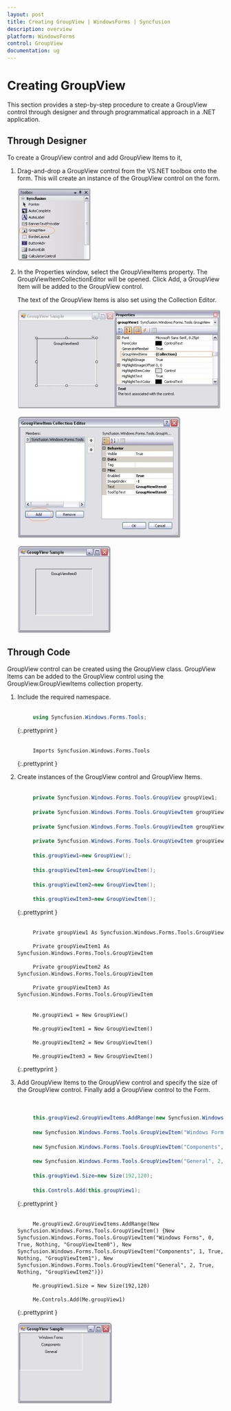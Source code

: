 ```yaml
---
layout: post
title: Creating GroupView | WindowsForms | Syncfusion
description: overview
platform: WindowsForms
control: GroupView
documentation: ug
---
```

# Creating GroupView

This section provides a step-by-step procedure to create a GroupView control through designer and through programmatical approach
in a .NET application. 

## Through Designer

To create a GroupView control and add GroupView Items to it,

1. Drag-and-drop a GroupView control from the VS.NET toolbox onto the form. This will create an instance of the GroupView control on the form.

   ![](Overview_images/Overview_img51.jpeg) 


2. In the Properties window, select the GroupViewItems property. The GroupViewItemCollectionEditor will be opened. Click Add, a GroupView Item will be added to the GroupView control.

   The text of the GroupView Items is also set using the Collection Editor.

   ![](Overview_images/Overview_img52.jpeg) 
  

   ![](Overview_images/Overview_img53.jpeg) 
 

   ![](Overview_images/Overview_img54.jpeg) 


## Through Code

GroupView control can be created using the GroupView class. GroupView Items can be added to the GroupView control using the GroupView.GroupViewItems collection property. 

1. Include the required namespace.

   ~~~ cs

		using Syncfusion.Windows.Forms.Tools;

   ~~~
   {:.prettyprint }



   ~~~ vbnet

		Imports Syncfusion.Windows.Forms.Tools

   ~~~
   {:.prettyprint }

2. Create instances of the GroupView control and GroupView Items.

   ~~~ cs

		private Syncfusion.Windows.Forms.Tools.GroupView groupView1;

		private Syncfusion.Windows.Forms.Tools.GroupViewItem groupViewItem1;

		private Syncfusion.Windows.Forms.Tools.GroupViewItem groupViewItem2;

		private Syncfusion.Windows.Forms.Tools.GroupViewItem groupViewItem3;

		this.groupView1=new GroupView();

		this.groupViewItem1=new GroupViewItem();

		this.groupViewItem2=new GroupViewItem();

		this.groupViewItem3=new GroupViewItem();

   ~~~
   {:.prettyprint }


   ~~~ vbnet

		Private groupView1 As Syncfusion.Windows.Forms.Tools.GroupView

		Private groupViewItem1 As Syncfusion.Windows.Forms.Tools.GroupViewItem

		Private groupViewItem2 As Syncfusion.Windows.Forms.Tools.GroupViewItem

		Private groupViewItem3 As Syncfusion.Windows.Forms.Tools.GroupViewItem


		Me.groupView1 = New GroupView()

		Me.groupViewItem1 = New GroupViewItem()

		Me.groupViewItem2 = New GroupViewItem()

		Me.groupViewItem3 = New GroupViewItem()

   ~~~
   {:.prettyprint }

3. Add GroupView Items to the GroupView control and specify the size of the GroupView control. Finally add a GroupView control to the Form.

   ~~~ cs


		this.groupView2.GroupViewItems.AddRange(new Syncfusion.Windows.Forms.Tools.GroupViewItem[] {

		new Syncfusion.Windows.Forms.Tools.GroupViewItem("Windows Forms", 0, true, null, "GroupViewItem0"),

		new Syncfusion.Windows.Forms.Tools.GroupViewItem("Components", 1, true, null, "GroupViewItem1"),

		new Syncfusion.Windows.Forms.Tools.GroupViewItem("General", 2, true, null, "GroupViewItem2")});

		this.groupView1.Size=new Size(192,120);

		this.Controls.Add(this.groupView1);

   ~~~
   {:.prettyprint }



   ~~~ vbnet

		Me.groupView2.GroupViewItems.AddRange(New Syncfusion.Windows.Forms.Tools.GroupViewItem() {New Syncfusion.Windows.Forms.Tools.GroupViewItem("Windows Forms", 0, True, Nothing, "GroupViewItem0"), New Syncfusion.Windows.Forms.Tools.GroupViewItem("Components", 1, True, Nothing, "GroupViewItem1"), New Syncfusion.Windows.Forms.Tools.GroupViewItem("General", 2, True, Nothing, "GroupViewItem2")})

		Me.groupView1.Size = New Size(192,120)

		Me.Controls.Add(Me.groupView1)

   ~~~
   {:.prettyprint }

   ![](Overview_images/Overview_img55.jpeg) 
